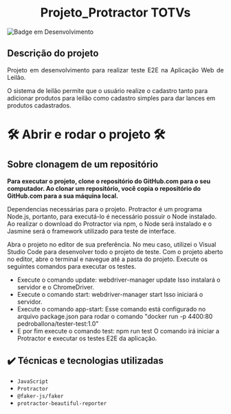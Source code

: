 <h1 align="center"> Projeto_Protractor TOTVs </h1>

![Badge em Desenvolvimento](http://img.shields.io/static/v1?label=STATUS&message=EM%20DESENVOLVIMENTO&color=GREEN&style=for-the-badge)

## Descrição do projeto 

<p align="justify">
 Projeto em desenvolvimento para realizar teste E2E na Aplicação Web de Leilão. </p> 
 <p>O sistema de leilão permite que o usuário realize o cadastro tanto para adicionar produtos para leilão como cadastro simples para dar lances 
 em produtos cadastrados.
</p>


# 🛠️ Abrir e rodar o projeto 🛠️

## Sobre clonagem de um repositório

**Para executar o projeto, clone o repositório do GitHub.com para o seu computador.
Ao clonar um repositório, você copia o repositório do GitHub.com para a sua máquina local.**

Dependencias necessárias para o projeto.
Protractor é um programa Node.js, portanto, para executá-lo é necessário possuir o Node instalado.
Ao realizar o download do Protractor via npm, o Node será instalado e o Jasmine será o framework utilizado para teste de interface.


Abra o projeto no editor de sua preferência.
No meu caso, utilizei o Visual Studio Code para desenvolver todo o projeto de teste.
Com o projeto aberto no editor, abre o terminal e navegue até a pasta do projeto.
Execute os seguintes comandos para executar os testes.
* Execute o comando update:  webdriver-manager update Isso instalará o servidor e o ChromeDriver.
* Execute o comando start:  webdriver-manager start Isso iniciará o servidor.
* Execute o comando app-start: Esse comando está configurado no arquivo package.json para rodar o comando "docker run -p 4400:80 pedroballona/tester-test:1.0"
* E por fim execute o comando test: npm run test O comando irá iniciar a Protractor e executar os testes E2E da aplicação.


## ✔️ Técnicas e tecnologias utilizadas

- ``JavaScript``
- ``Protractor``
- ``@faker-js/faker``
- ``protractor-beautiful-reporter``
